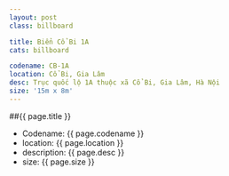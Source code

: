 ```yaml
---
layout: post
class: billboard

title: Biển Cổ Bi 1A
cats: billboard

codename: CB-1A
location: Cổ Bi, Gia Lâm
desc: Trục quốc lộ 1A thuộc xã Cổ Bi, Gia Lâm, Hà Nội
size: '15m x 8m'
---
```


##{{ page.title }}
- Codename: {{ page.codename }}
- location: {{ page.location }}
- description: {{ page.desc }}
- size: {{ page.size }}